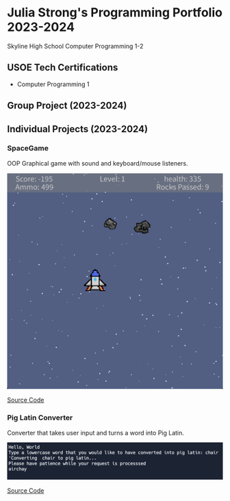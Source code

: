 # Julia Strong's Programming Portfolio 2023-2024
Skyline High School Computer Programming 1-2

## USOE Tech Certifications
* Computer Programming 1

## Group Project (2023-2024)

## Individual Projects (2023-2024)

### SpaceGame
OOP Graphical game with sound and keyboard/mouse listeners. 

![Gameplay](https://github.com/julia-strong/programmingportfolio/blob/main/images/spacegame.png)

[Source Code](https://github.com/julia-strong/programmingportfolio/blob/main/src/SpaceGame%2013.zip)

### Pig Latin Converter
Converter that takes user input and turns a word into Pig Latin.

![Result](https://github.com/julia-strong/programmingportfolio/blob/main/images/piglatin.png)

[Source Code](https://github.com/julia-strong/programmingportfolio/blob/main/src/main%20(1).py)
